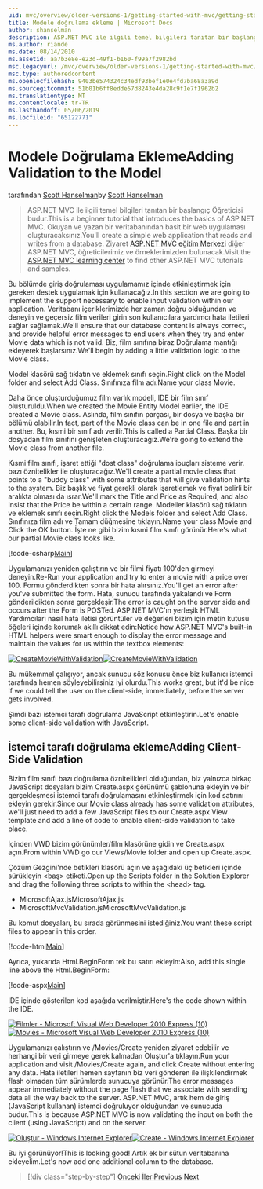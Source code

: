 ```yaml
---
uid: mvc/overview/older-versions-1/getting-started-with-mvc/getting-started-with-mvc-part7
title: Modele doğrulama ekleme | Microsoft Docs
author: shanselman
description: ASP.NET MVC ile ilgili temel bilgileri tanıtan bir başlangıç Öğreticisi budur. Okuyan ve yazan bir veritabanından basit bir web uygulaması oluşturun.
ms.author: riande
ms.date: 08/14/2010
ms.assetid: aa7b3e8e-e23d-49f1-b160-f99a7f2982bd
msc.legacyurl: /mvc/overview/older-versions-1/getting-started-with-mvc/getting-started-with-mvc-part7
msc.type: authoredcontent
ms.openlocfilehash: 9403be574324c34edf93bef1e0e4fd7ba68a3a9d
ms.sourcegitcommit: 51b01b6ff8edde57d8243e4da28c9f1e7f1962b2
ms.translationtype: MT
ms.contentlocale: tr-TR
ms.lasthandoff: 05/06/2019
ms.locfileid: "65122771"
---
```

# <a name="adding-validation-to-the-model"></a><span data-ttu-id="c3ff4-104">Modele Doğrulama Ekleme</span><span class="sxs-lookup"><span data-stu-id="c3ff4-104">Adding Validation to the Model</span></span>

<span data-ttu-id="c3ff4-105">tarafından [Scott Hanselman](https://github.com/shanselman)</span><span class="sxs-lookup"><span data-stu-id="c3ff4-105">by [Scott Hanselman](https://github.com/shanselman)</span></span>

> <span data-ttu-id="c3ff4-106">ASP.NET MVC ile ilgili temel bilgileri tanıtan bir başlangıç Öğreticisi budur.</span><span class="sxs-lookup"><span data-stu-id="c3ff4-106">This is a beginner tutorial that introduces the basics of ASP.NET MVC.</span></span> <span data-ttu-id="c3ff4-107">Okuyan ve yazan bir veritabanından basit bir web uygulaması oluşturacaksınız.</span><span class="sxs-lookup"><span data-stu-id="c3ff4-107">You'll create a simple web application that reads and writes from a database.</span></span> <span data-ttu-id="c3ff4-108">Ziyaret [ASP.NET MVC eğitim Merkezi](../../../index.md) diğer ASP.NET MVC, öğreticilerimiz ve örneklerimizden bulunacak.</span><span class="sxs-lookup"><span data-stu-id="c3ff4-108">Visit the [ASP.NET MVC learning center](../../../index.md) to find other ASP.NET MVC tutorials and samples.</span></span>

<span data-ttu-id="c3ff4-109">Bu bölümde giriş doğrulaması uygulamamız içinde etkinleştirmek için gereken destek uygulamak için kullanacağız.</span><span class="sxs-lookup"><span data-stu-id="c3ff4-109">In this section we are going to implement the support necessary to enable input validation within our application.</span></span> <span data-ttu-id="c3ff4-110">Veritabanı içeriklerimizde her zaman doğru olduğundan ve deneyin ve geçersiz film verileri girin son kullanıcılara yardımcı hata iletileri sağlar sağlamak.</span><span class="sxs-lookup"><span data-stu-id="c3ff4-110">We'll ensure that our database content is always correct, and provide helpful error messages to end users when they try and enter Movie data which is not valid.</span></span> <span data-ttu-id="c3ff4-111">Biz, film sınıfına biraz Doğrulama mantığı ekleyerek başlarsınız.</span><span class="sxs-lookup"><span data-stu-id="c3ff4-111">We'll begin by adding a little validation logic to the Movie class.</span></span>

<span data-ttu-id="c3ff4-112">Model klasörü sağ tıklatın ve eklemek sınıfı seçin.</span><span class="sxs-lookup"><span data-stu-id="c3ff4-112">Right click on the Model folder and select Add Class.</span></span> <span data-ttu-id="c3ff4-113">Sınıfınıza film adı.</span><span class="sxs-lookup"><span data-stu-id="c3ff4-113">Name your class Movie.</span></span>

<span data-ttu-id="c3ff4-114">Daha önce oluşturduğumuz film varlık modeli, IDE bir film sınıf oluşturuldu.</span><span class="sxs-lookup"><span data-stu-id="c3ff4-114">When we created the Movie Entity Model earlier, the IDE created a Movie class.</span></span> <span data-ttu-id="c3ff4-115">Aslında, film sınıfın parçası, bir dosya ve başka bir bölümü olabilir.</span><span class="sxs-lookup"><span data-stu-id="c3ff4-115">In fact, part of the Movie class can be in one file and part in another.</span></span> <span data-ttu-id="c3ff4-116">Bu, kısmi bir sınıf adı verilir.</span><span class="sxs-lookup"><span data-stu-id="c3ff4-116">This is called a Partial Class.</span></span> <span data-ttu-id="c3ff4-117">Başka bir dosyadan film sınıfını genişleten oluşturacağız.</span><span class="sxs-lookup"><span data-stu-id="c3ff4-117">We're going to extend the Movie class from another file.</span></span>

<span data-ttu-id="c3ff4-118">Kısmi film sınıfı, işaret ettiği "dost class" doğrulama ipuçları sisteme verir. bazı öznitelikler ile oluşturacağız.</span><span class="sxs-lookup"><span data-stu-id="c3ff4-118">We'll create a partial movie class that points to a "buddy class" with some attributes that will give validation hints to the system.</span></span> <span data-ttu-id="c3ff4-119">Biz başlık ve fiyat gerekli olarak işaretlemek ve fiyat belirli bir aralıkta olması da ısrar.</span><span class="sxs-lookup"><span data-stu-id="c3ff4-119">We'll mark the Title and Price as Required, and also insist that the Price be within a certain range.</span></span> <span data-ttu-id="c3ff4-120">Modeller klasörü sağ tıklatın ve eklemek sınıfı seçin.</span><span class="sxs-lookup"><span data-stu-id="c3ff4-120">Right click the Models folder and select Add Class.</span></span> <span data-ttu-id="c3ff4-121">Sınıfınıza film adı ve Tamam düğmesine tıklayın.</span><span class="sxs-lookup"><span data-stu-id="c3ff4-121">Name your class Movie and Click the OK button.</span></span> <span data-ttu-id="c3ff4-122">İşte ne gibi bizim kısmi film sınıfı görünür.</span><span class="sxs-lookup"><span data-stu-id="c3ff4-122">Here's what our partial Movie class looks like.</span></span>

[!code-csharp[Main](getting-started-with-mvc-part7/samples/sample1.cs)]

<span data-ttu-id="c3ff4-123">Uygulamanızı yeniden çalıştırın ve bir filmi fiyatı 100'den girmeyi deneyin.</span><span class="sxs-lookup"><span data-stu-id="c3ff4-123">Re-Run your application and try to enter a movie with a price over 100.</span></span> <span data-ttu-id="c3ff4-124">Formu gönderdikten sonra bir hata alırsınız.</span><span class="sxs-lookup"><span data-stu-id="c3ff4-124">You'll get an error after you've submitted the form.</span></span> <span data-ttu-id="c3ff4-125">Hata, sunucu tarafında yakalandı ve Form gönderildikten sonra gerçekleşir.</span><span class="sxs-lookup"><span data-stu-id="c3ff4-125">The error is caught on the server side and occurs after the Form is POSTed.</span></span> <span data-ttu-id="c3ff4-126">ASP.NET MVC'ın yerleşik HTML Yardımcıları nasıl hata iletisi görüntüler ve değerleri bizim için metin kutusu öğeleri içinde korumak akıllı dikkat edin:</span><span class="sxs-lookup"><span data-stu-id="c3ff4-126">Notice how ASP.NET MVC's built-in HTML helpers were smart enough to display the error message and maintain the values for us within the textbox elements:</span></span>

<span data-ttu-id="c3ff4-127">[![CreateMovieWithValidation](getting-started-with-mvc-part7/_static/image2.png)](getting-started-with-mvc-part7/_static/image1.png)</span><span class="sxs-lookup"><span data-stu-id="c3ff4-127">[![CreateMovieWithValidation](getting-started-with-mvc-part7/_static/image2.png)](getting-started-with-mvc-part7/_static/image1.png)</span></span>

<span data-ttu-id="c3ff4-128">Bu mükemmel çalışıyor, ancak sunucu söz konusu önce biz kullanıcı istemci tarafında hemen söyleyebilirsiniz iyi olurdu.</span><span class="sxs-lookup"><span data-stu-id="c3ff4-128">This works great, but it'd be nice if we could tell the user on the client-side, immediately, before the server gets involved.</span></span>

<span data-ttu-id="c3ff4-129">Şimdi bazı istemci tarafı doğrulama JavaScript etkinleştirin.</span><span class="sxs-lookup"><span data-stu-id="c3ff4-129">Let's enable some client-side validation with JavaScript.</span></span>

## <a name="adding-client-side-validation"></a><span data-ttu-id="c3ff4-130">İstemci tarafı doğrulama ekleme</span><span class="sxs-lookup"><span data-stu-id="c3ff4-130">Adding Client-Side Validation</span></span>

<span data-ttu-id="c3ff4-131">Bizim film sınıfı bazı doğrulama öznitelikleri olduğundan, biz yalnızca birkaç JavaScript dosyaları bizim Create.aspx görünümü şablonuna ekleyin ve bir gerçekleşmesi istemci tarafı doğrulamasını etkinleştirmek için kod satırını ekleyin gerekir.</span><span class="sxs-lookup"><span data-stu-id="c3ff4-131">Since our Movie class already has some validation attributes, we'll just need to add a few JavaScript files to our Create.aspx View template and add a line of code to enable client-side validation to take place.</span></span>

<span data-ttu-id="c3ff4-132">İçinden VWD bizim görünümler/film klasörüne gidin ve Create.aspx açın.</span><span class="sxs-lookup"><span data-stu-id="c3ff4-132">From within VWD go our Views/Movie folder and open up Create.aspx.</span></span>

<span data-ttu-id="c3ff4-133">Çözüm Gezgini'nde betikleri klasörü açın ve aşağıdaki üç betikleri içinde sürükleyin &lt;baş&gt; etiketi.</span><span class="sxs-lookup"><span data-stu-id="c3ff4-133">Open up the Scripts folder in the Solution Explorer and drag the following three scripts to within the &lt;head&gt; tag.</span></span>

- <span data-ttu-id="c3ff4-134">MicrosoftAjax.js</span><span class="sxs-lookup"><span data-stu-id="c3ff4-134">MicrosoftAjax.js</span></span>
- <span data-ttu-id="c3ff4-135">MicrosoftMvcValidation.js</span><span class="sxs-lookup"><span data-stu-id="c3ff4-135">MicrosoftMvcValidation.js</span></span>

<span data-ttu-id="c3ff4-136">Bu komut dosyaları, bu sırada görünmesini istediğiniz.</span><span class="sxs-lookup"><span data-stu-id="c3ff4-136">You want these script files to appear in this order.</span></span>

[!code-html[Main](getting-started-with-mvc-part7/samples/sample2.html)]

<span data-ttu-id="c3ff4-137">Ayrıca, yukarıda Html.BeginForm tek bu satırı ekleyin:</span><span class="sxs-lookup"><span data-stu-id="c3ff4-137">Also, add this single line above the Html.BeginForm:</span></span>

[!code-aspx[Main](getting-started-with-mvc-part7/samples/sample3.aspx)]

<span data-ttu-id="c3ff4-138">IDE içinde gösterilen kod aşağıda verilmiştir.</span><span class="sxs-lookup"><span data-stu-id="c3ff4-138">Here's the code shown within the IDE.</span></span>

<span data-ttu-id="c3ff4-139">[![Filmler - Microsoft Visual Web Developer 2010 Express (10)](getting-started-with-mvc-part7/_static/image4.png)](getting-started-with-mvc-part7/_static/image3.png)</span><span class="sxs-lookup"><span data-stu-id="c3ff4-139">[![Movies - Microsoft Visual Web Developer 2010 Express (10)](getting-started-with-mvc-part7/_static/image4.png)](getting-started-with-mvc-part7/_static/image3.png)</span></span>

<span data-ttu-id="c3ff4-140">Uygulamanızı çalıştırın ve /Movies/Create yeniden ziyaret edebilir ve herhangi bir veri girmeye gerek kalmadan Oluştur'a tıklayın.</span><span class="sxs-lookup"><span data-stu-id="c3ff4-140">Run your application and visit /Movies/Create again, and click Create without entering any data.</span></span> <span data-ttu-id="c3ff4-141">Hata iletileri hemen sayfanın biz veri gönderen ile ilişkilendirmek flash olmadan tüm sürümlerde sunucuya görünür.</span><span class="sxs-lookup"><span data-stu-id="c3ff4-141">The error messages appear immediately without the page flash that we associate with sending data all the way back to the server.</span></span> <span data-ttu-id="c3ff4-142">ASP.NET MVC, artık hem de giriş (JavaScript kullanan) istemci doğruluyor olduğundan ve sunucuda budur.</span><span class="sxs-lookup"><span data-stu-id="c3ff4-142">This is because ASP.NET MVC is now validating the input on both the client (using JavaScript) and on the server.</span></span>

<span data-ttu-id="c3ff4-143">[![Oluştur - Windows Internet Explorer](getting-started-with-mvc-part7/_static/image6.png)](getting-started-with-mvc-part7/_static/image5.png)</span><span class="sxs-lookup"><span data-stu-id="c3ff4-143">[![Create - Windows Internet Explorer](getting-started-with-mvc-part7/_static/image6.png)](getting-started-with-mvc-part7/_static/image5.png)</span></span>

<span data-ttu-id="c3ff4-144">Bu iyi görünüyor!</span><span class="sxs-lookup"><span data-stu-id="c3ff4-144">This is looking good!</span></span> <span data-ttu-id="c3ff4-145">Artık ek bir sütun veritabanına ekleyelim.</span><span class="sxs-lookup"><span data-stu-id="c3ff4-145">Let's now add one additional column to the database.</span></span>

> [!div class="step-by-step"]
> <span data-ttu-id="c3ff4-146">[Önceki](getting-started-with-mvc-part6.md)
> [İleri](getting-started-with-mvc-part8.md)</span><span class="sxs-lookup"><span data-stu-id="c3ff4-146">[Previous](getting-started-with-mvc-part6.md)
[Next](getting-started-with-mvc-part8.md)</span></span>
